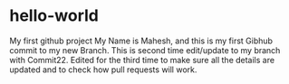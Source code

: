 # hello-world
My first github project
My Name is Mahesh, and this is my first Gibhub commit to my new Branch.
This is second time edit/update to my branch with Commit22.
Edited for the third time to make sure all the details are updated and to check how pull requests will work.
